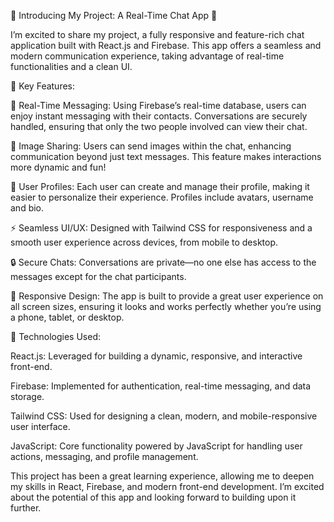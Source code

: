 🌟 Introducing My Project: A Real-Time Chat App 🌟

I’m excited to share my project, a fully responsive and feature-rich chat application built with React.js and Firebase. This app offers a seamless and modern communication experience, taking advantage of real-time functionalities and a clean UI.

🔑 Key Features:

💬 Real-Time Messaging: Using Firebase’s real-time database, users can enjoy instant messaging with their contacts. Conversations are securely handled, ensuring that only the two people involved can view their chat.

📸 Image Sharing: Users can send images within the chat, enhancing communication beyond just text messages. This feature makes interactions more dynamic and fun!

👤 User Profiles: Each user can create and manage their profile, making it easier to personalize their experience. Profiles include avatars, username and bio.

⚡ Seamless UI/UX: Designed with Tailwind CSS for responsiveness and a smooth user experience across devices, from mobile to desktop.

🔒 Secure Chats: Conversations are private—no one else has access to the messages except for the chat participants.

📱 Responsive Design: The app is built to provide a great user experience on all screen sizes, ensuring it looks and works perfectly whether you’re using a phone, tablet, or desktop.

🔧 Technologies Used:

React.js: Leveraged for building a dynamic, responsive, and interactive front-end.

Firebase: Implemented for authentication, real-time messaging, and data storage.

Tailwind CSS: Used for designing a clean, modern, and mobile-responsive user interface.

JavaScript​: Core functionality powered by JavaScript for handling user actions, messaging, and profile management.

This project has been a great learning experience, allowing me to deepen my skills in React, Firebase, and modern front-end development. I’m excited about the potential of this app and looking forward to building upon it further.
